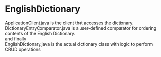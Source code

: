 # EnglishDictionary
ApplicationClient.java is the client that accesses the dictionary.<br />
DictionaryEntryComparator.java is a user-defined comparator for ordering contents of the English Dictionary.<br />
and finally<br />
EnglishDictionary.java is the actual dictionary class with logic to perform CRUD operations.
